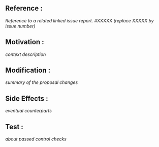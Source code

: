 
## Reference :
*Reference to a related linked issue report.*
 #XXXXX *(replace XXXXX by issue number)*

## Motivation :
*context description*

## Modification :
*summary of the proposal changes*

## Side Effects :
*eventual counterparts*

## Test :
*about passed control checks*
